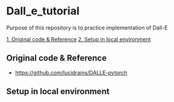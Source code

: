 # Dall_e_tutorial
Purpose of this repository is to practice implementation of Dall-E

[1. Original code & Reference](#Original-code-&-Reference)
[2. Setup in local environment](#Setup-in-local-environment)

## Original code & Reference
- https://github.com/lucidrains/DALLE-pytorch

## Setup in local environment
